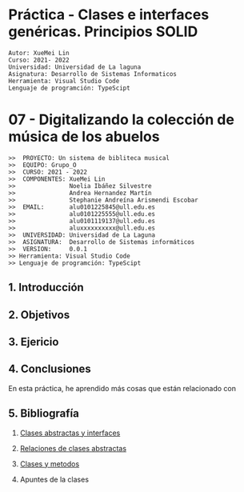 # Práctica  - Clases e interfaces genéricas. Principios SOLID

```
Autor: XueMei Lin
Curso: 2021- 2022
Universidad: Universidad de La laguna
Asignatura: Desarrollo de Sistemas Informaticos
Herramienta: Visual Studio Code
Lenguaje de programción: TypeScipt
```

# 07 - Digitalizando la colección de música de los abuelos

```
>>  PROYECTO: Un sistema de bibliteca musical
>>  EQUIPO: Grupo_O
>>  CURSO: 2021 - 2022
>>  COMPONENTES: XueMei Lin
>>               Noelia Ibáñez Silvestre
>>               Andrea Hernandez Martín
>>               Stephanie Andreína Arismendi Escobar
>>  EMAIL:       alu0101225845@ull.edu.es
>>               alu0101225555@ull.edu.es
>>               alu0101119137@ull.edu.es
>>               aluxxxxxxxxxx@ull.edu.es
>>  UNIVERSIDAD: Universidad de La Laguna
>>  ASIGNATURA:  Desarrollo de Sistemas informáticos
>>  VERSION:     0.0.1
>> Herramienta: Visual Studio Code
>> Lenguaje de programción: TypeScipt
```

## 1. Introducción

## 2. Objetivos

## 3. Ejericio

##  4. Conclusiones

En esta práctica, he aprendido más cosas que están relacionado con

## 5. Bibliografía
1. [Clases abstractas y interfaces](https://ifgeekthen.everis.com/es/clases-abstractas-e-interfaces)

2. [Relaciones de clases abstractas](https://qastack.mx/programming/597769/how-do-i-create-an-abstract-base-class-in-javascript)

3. [Clases y metodos](https://lenguajejs.com/javascript/caracteristicas/clases-es6/)

4. Apuntes de la clases